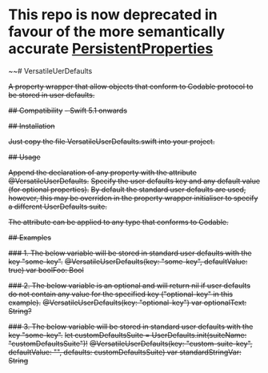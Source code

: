 # This repo is now deprecated in favour of the more semantically accurate [PersistentProperties](https://github.com/amanssharma/PersistentProperties)

~~# VersatileUerDefaults

~~A property wrapper that allow objects that conform to Codable protocol to be stored in user defaults.~~

~~## Compatibility~~
~~- Swift 5.1 onwards~~

~~## Installation~~

~~Just copy the file VersatileUserDefaults.swift into your project.~~

~~## Usage~~

~~Append the declaration of any property with the attribute @VersatileUserDefaults.~~
~~Specify the user defaults key and any default value (for optional properties).~~
~~By default the standard user defaults are used, however, this may be overriden in the property wrapper initialiser to specify a different UserDefaults suite.~~

~~The attribute can be applied to any type that conforms to Codable.~~

~~## Examples~~

~~### 1. The below variable will be stored in standard user defaults with the key "some-key".~~
~~@VersatileUserDefaults(key: "some-key", defaultValue: true) var boolFoo: Bool~~

~~### 2. The below variable is an optional and will return nil if user defaults do not contain any value for the specified key ("optional-key" in this example).~~
~~@VersatileUserDefaults(key: "optional-key") var optionalText: String?~~

~~### 3. The below variable will be stored in standard user defaults with the key "some-key".~~
~~let customDefaultsSuite = UserDefaults.init(suiteName: "customDefaultsSuite")!~~
~~@VersatileUserDefaults(key: "custom-suite-key", defaultValue: "", defaults: customDefaultsSuite) var standardStringVar: String~~
